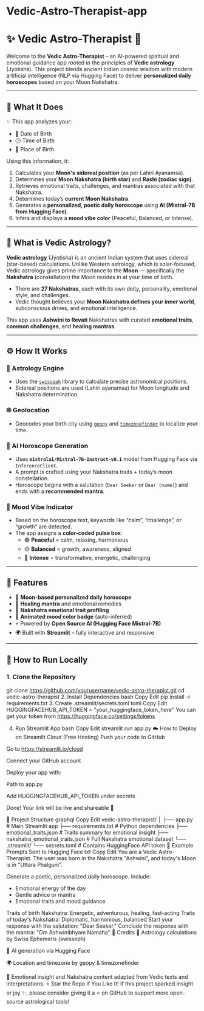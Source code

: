 # Vedic-Astro-Therapist-app
# ✨ Vedic Astro-Therapist 🌙

Welcome to the **Vedic Astro-Therapist** – an AI-powered spiritual and emotional guidance app rooted in the principles of **Vedic astrology** (Jyotisha). This project blends ancient Indian cosmic wisdom with modern artificial intelligence (NLP via Hugging Face) to deliver **personalized daily horoscopes** based on your Moon Nakshatra.

---

## 🧠 What It Does

✨ This app analyzes your:
- 📅 Date of Birth
- 🕒 Time of Birth
- 📍 Place of Birth

Using this information, it:
1. Calculates your **Moon's sidereal position** (as per Lahiri Ayanamsa).
2. Determines your **Moon Nakshatra (birth star)** and **Rashi (zodiac sign)**.
3. Retrieves emotional traits, challenges, and mantras associated with that Nakshatra.
4. Determines today’s **current Moon Nakshatra**.
5. Generates a **personalized, poetic daily horoscope** using **AI (Mistral-7B from Hugging Face)**.
6. Infers and displays a **mood vibe color** (Peaceful, Balanced, or Intense).

---

## 🧘 What is Vedic Astrology?

**Vedic astrology** (Jyotisha) is an ancient Indian system that uses sidereal (star-based) calculations. Unlike Western astrology, which is solar-focused, Vedic astrology gives prime importance to the **Moon** — specifically the **Nakshatra** (constellation) the Moon resides in at your time of birth.

- There are **27 Nakshatras**, each with its own deity, personality, emotional style, and challenges.
- Vedic thought believes your **Moon Nakshatra defines your inner world**, subconscious drives, and emotional intelligence.

This app uses **Ashwini to Revati** Nakshatras with curated **emotional traits**, **common challenges**, and **healing mantras**.

---

## ⚙️ How It Works

### 🔭 Astrology Engine
- Uses the [`swisseph`](https://pypi.org/project/pyswisseph/) library to calculate precise astronomical positions.
- Sidereal positions are used (Lahiri ayanamsa) for Moon longitude and Nakshatra determination.

### 🌐 Geolocation
- Geocodes your birth city using [`geopy`](https://pypi.org/project/geopy/) and [`timezonefinder`](https://pypi.org/project/timezonefinder/) to localize your time.

### 🤖 AI Horoscope Generation
- Uses **`mistralai/Mistral-7B-Instruct-v0.1`** model from Hugging Face via `InferenceClient`.
- A prompt is crafted using your Nakshatra traits + today’s moon constellation.
- Horoscope begins with a salutation (`Dear Seeker` or `Dear [name]`) and ends with a **recommended mantra**.

### 🎨 Mood Vibe Indicator
- Based on the horoscope text, keywords like “calm”, “challenge”, or “growth” are detected.
- The app assigns a **color-coded pulse box**:
  - 🟢 **Peaceful** = calm, relaxing, harmonious
  - 🟡 **Balanced** = growth, awareness, aligned
  - 🔴 **Intense** = transformative, energetic, challenging

---

## 🌟 Features

- 🧘 **Moon-based personalized daily horoscope**
- 📿 **Healing mantra** and emotional remedies
- 🌙 **Nakshatra emotional trait profiling**
- 🎨 **Animated mood color badge** (auto-inferred)
- ⚡ Powered by **Open Source AI (Hugging Face Mistral-7B)**
- 🌍 Built with **Streamlit** – fully interactive and responsive

---

## 🚀 How to Run Locally

### 1. Clone the Repository

git clone https://github.com/yourusername/vedic-astro-therapist.git
cd vedic-astro-therapist
2. Install Dependencies
bash
Copy
Edit
pip install -r requirements.txt
3. Create .streamlit/secrets.toml
toml
Copy
Edit
HUGGINGFACEHUB_API_TOKEN = "your_huggingface_token_here"
You can get your token from https://huggingface.co/settings/tokens

4. Run Streamlit App
bash
Copy
Edit
streamlit run app.py
☁️ How to Deploy on Streamlit Cloud (Free Hosting)
Push your code to GitHub

Go to https://streamlit.io/cloud

Connect your GitHub account

Deploy your app with:

Path to app.py

Add HUGGINGFACEHUB_API_TOKEN under secrets

Done! Your link will be live and shareable 🚀

📁 Project Structure
graphql
Copy
Edit
vedic-astro-therapist/
│
├── app.py                      # Main Streamlit app
├── requirements.txt            # Python dependencies
├── emotional_traits.json       # Traits summary for emotional insight
├── nakshatra_emotional_traits.json  # Full Nakshatra emotional dataset
└── .streamlit/
    └── secrets.toml            # Contains HuggingFace API token
🧠 Example Prompts Sent to Hugging Face
txt
Copy
Edit
You are a Vedic Astro-Therapist. The user was born in the Nakshatra "Ashwini", and today's Moon is in "Uttara Phalguni".

Generate a poetic, personalized daily horoscope. Include:
- Emotional energy of the day
- Gentle advice or mantra
- Emotional traits and mood guidance

Traits of birth Nakshatra: Energetic, adventurous, healing, fast-acting
Traits of today's Nakshatra: Diplomatic, harmonious, balanced
Start your response with the salutation: "Dear Seeker,"
Conclude the response with the mantra: "Om Ashwinibhyam Namaha"
🙏 Credits
🌌 Astrology calculations by Swiss Ephemeris (swisseph)

💬 AI generation via Hugging Face

🌍 Location and timezone by geopy & timezonefinder

🧘 Emotional insight and Nakshatra content adapted from Vedic texts and interpretations.
⭐ Star the Repo if You Like It!
If this project sparked insight or joy ✨, please consider giving it a ⭐ on GitHub to support more open-source astrological tools!

